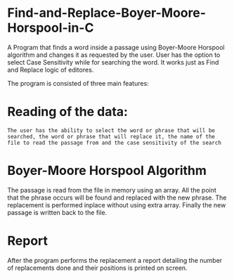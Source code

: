 # Find-and-Replace-Boyer-Moore-Horspool-in-C
A Program that finds a word inside a passage using Boyer-Moore Horspool algorithm and changes it as requested by the user. User has the option to select Case Sensitivity while for searching the word. It works just as Find and Replace logic of editores.<br/>

The program is consisted of three main features:<br/>
# Reading of the data:
```
The user has the ability to select the word or phrase that will be searched, the word or phrase that will replace it, the name of the file to read the passage from and the case sensitivity of the search
```
# Boyer-Moore Horspool Algorithm
The passage is read from the file in memory using an array. All the point that the phrase occurs will be found and replaced with the new phrase. The replacement is performed inplace without using extra array. Finally the new passage is written back to the file.
# Report
After the program performs the replacement a report detailing the number of replacements done and their positions is printed on screen.
